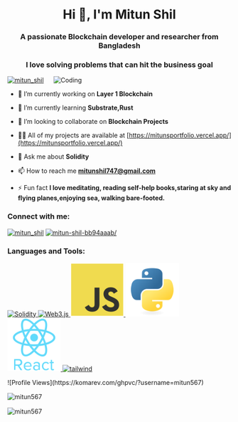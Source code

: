 



<h1 align="center">Hi 👋, I'm Mitun Shil</h1>
<h3 align="center">A passionate Blockchain developer and researcher from Bangladesh</h3>
<h3 align="center">I love solving problems that can hit the business goal</h3>
<img align="right" alt="Coding" width="400" src="https://cdn.dribbble.com/users/730703/screenshots/6581243/avento.gif">

<p align="left"> <a href="https://twitter.com/mitun_shil" target="blank"><img src="https://img.shields.io/twitter/follow/mitun_shil?logo=twitter&style=for-the-badge" alt="mitun_shil" /></a> </p>

- 🔭 I’m currently working on **Layer 1 Blockchain**

- 🌱 I’m currently learning **Substrate,Rust**

- 👯 I’m looking to collaborate on **Blockchain Projects**

- 👨‍💻 All of my projects are available at [https://mitunsportfolio.vercel.app/](https://mitunsportfolio.vercel.app/)

- 💬 Ask me about **Solidity**

- 📫 How to reach me **mitunshil747@gmail.com**

- ⚡ Fun fact **I love meditating, reading self-help books,staring at sky and flying planes,enjoying sea, walking bare-footed.**

<h3 align="left">Connect with me:</h3>
<p align="left">
<a href="https://twitter.com/mitun_shil" target="blank"><img align="center" src="https://raw.githubusercontent.com/rahuldkjain/github-profile-readme-generator/master/src/images/icons/Social/twitter.svg" alt="mitun_shil" height="30" width="40" /></a>
<a href="https://linkedin.com/in/mitun-shil-bb94aaab/" target="blank"><img align="center" src="https://raw.githubusercontent.com/rahuldkjain/github-profile-readme-generator/master/src/images/icons/Social/linked-in-alt.svg" alt="mitun-shil-bb94aaab/" height="30" width="40" /></a>
</p>

<h3 align="left">Languages and Tools:</h3>
<p align="left"> <a href="https://soliditylang.org/" target="_blank" rel="noreferrer"> <img src="https://docs.soliditylang.org/en/latest/_images/solidity_logo.svg" alt="Solidity" width="120" height="120"/> </a> <a href="https://web3js.readthedocs.io/en/v1.10.0/" target="_blank" rel="noreferrer"> <img src="https://raw.githubusercontent.com/web3/web3.js/4.x/assets/logo/web3js.jpg" alt="Web3.js" width="120" height="120"/> </a> <a href="https://developer.mozilla.org/en-US/docs/Web/JavaScript" target="_blank" rel="noreferrer"> <img src="https://raw.githubusercontent.com/devicons/devicon/master/icons/javascript/javascript-original.svg" alt="javascript" width="120" height="120"/> </a> <a href="https://www.python.org" target="_blank" rel="noreferrer"> <img src="https://raw.githubusercontent.com/devicons/devicon/master/icons/python/python-original.svg" alt="python" width="120" height="120"/> </a> <a href="https://reactjs.org/" target="_blank" rel="noreferrer"> <img src="https://raw.githubusercontent.com/devicons/devicon/master/icons/react/react-original-wordmark.svg" alt="react" width="120" height="120"/> </a> <a href="https://tailwindcss.com/" target="_blank" rel="noreferrer"> <img src="https://www.vectorlogo.zone/logos/tailwindcss/tailwindcss-icon.svg" alt="tailwind" width="120" height="120"/> </a> 

</p>

<p>![Profile Views](https://komarev.com/ghpvc/?username=mitun567)</p>

<p><img align="center" src="https://github-readme-stats.vercel.app/api/top-langs?username=mitun567&show_icons=true&locale=en&layout=compact" alt="mitun567" /></p>

<p><img align="center" src="https://github-readme-streak-stats.herokuapp.com/?user=mitun567&" alt="mitun567" /></p>
